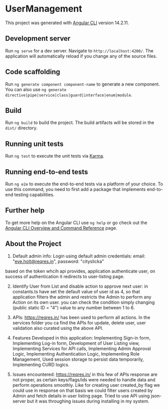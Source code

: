 # UserManagement

This project was generated with [Angular CLI](https://github.com/angular/angular-cli) version 14.2.11.

## Development server

Run `ng serve` for a dev server. Navigate to `http://localhost:4200/`. The application will automatically reload if you change any of the source files.

## Code scaffolding

Run `ng generate component component-name` to generate a new component. You can also use `ng generate directive|pipe|service|class|guard|interface|enum|module`.

## Build

Run `ng build` to build the project. The build artifacts will be stored in the `dist/` directory.

## Running unit tests

Run `ng test` to execute the unit tests via [Karma](https://karma-runner.github.io).

## Running end-to-end tests

Run `ng e2e` to execute the end-to-end tests via a platform of your choice. To use this command, you need to first add a package that implements end-to-end testing capabilities.

## Further help

To get more help on the Angular CLI use `ng help` or go check out the [Angular CLI Overview and Command Reference](https://angular.io/cli) page.


## About the Project
1. Default admin info: 
    Login using default admin credentials: 
    email: "eve.holt@reqres.in",
    password: "cityslicka"

  based on the token whcih api provides, application authenticate user, on success of authentication it redirects to user-listing page.

2. Identify User from List and disable action to approve next user:
     in constants.ts have set the default value of user id as 4, so that application filters the admin and restricts the Admin to perform any Action on its own user. you can check the condition simply changing (public static ID = "4") value to any number between 1 to 6.

3. APIs: 
   https://reqres.in/   has been used to perform all actions.
   In the services folder you ca find the APIs for update, delete user, user validation also curated using the above API.

4. Features Developed in this application:
   Implementing Sign-in form,
   Implementing Log-in form,
   Development of User Listing view,
   Implementing Services for API calls,
   Implementing Admin Approval Logic,
   Implementing Authentication Logic,
   Implementing Role Management,
   Used session storage to persist data temporarily,
   Implementing CURD logics.

5. Issues encountered:
   https://reqres.in/  in this few of APIs response are not proper, as certain keys/flags/ids were needed to handle data and perform operations smoothly. Like for creating user created_by flag we could use in response on that basis we could filter users created by Admin and fetch details in user listing page. 
   Tried to use API using json-server but it was throughing issues during installing in my system.
